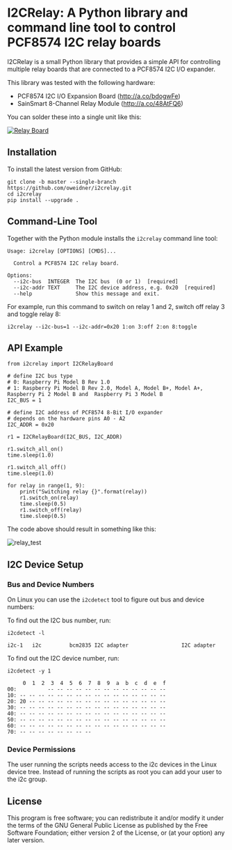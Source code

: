 # I2CRelay: A Python library and command line tool to control PCF8574 I2C relay boards

I2CRelay is a small Python library that provides a simple API for controlling
multiple relay boards that are connected to a PCF8574 I2C I/O expander.

This library was tested with the following hardware:

- PCF8574 I2C I/O Expansion Board (http://a.co/bdogwFe)
- SainSmart 8-Channel Relay Module (http://a.co/48AtFQ6)

You can solder these into a single unit like this:

[![Relay Board](https://raw.githubusercontent.com/oweidner/i2crelay/media/img/relay_small.jpeg)](https://raw.githubusercontent.com/oweidner/i2crelay/media/img/relay_fullsize.jpg)

## Installation

To install the latest version from GitHub:

    git clone -b master --single-branch https://github.com/oweidner/i2crelay.git
    cd i2crelay
    pip install --upgrade .

## Command-Line Tool

Together with the Python module installs the `i2crelay` command line tool:

    Usage: i2crelay [OPTIONS] [CMDS]...

      Control a PCF8574 I2C relay board.

    Options:
      --i2c-bus  INTEGER  The I2C bus  (0 or 1)  [required]
      --i2c-addr TEXT     The I2C device address, e.g. 0x20  [required]
      --help              Show this message and exit.
      
 For example, run this command to switch on relay 1 and 2, switch off relay 3 and toggle relay 8:

    i2crelay --i2c-bus=1 --i2c-addr=0x20 1:on 3:off 2:on 8:toggle

## API Example

    from i2crelay import I2CRelayBoard

    # define I2C bus type
    # 0: Raspberry Pi Model B Rev 1.0
    # 1: Raspberry Pi Model B Rev 2.0, Model A, Model B+, Model A+, Raspberry Pi 2 Model B and  Raspberry Pi 3 Model B
    I2C_BUS = 1

    # define I2C address of PCF8574 8-Bit I/O expander
    # depends on the hardware pins A0 - A2
    I2C_ADDR = 0x20

    r1 = I2CRelayBoard(I2C_BUS, I2C_ADDR)

    r1.switch_all_on()
    time.sleep(1.0)

    r1.switch_all_off()
    time.sleep(1.0)

    for relay in range(1, 9):
        print("Switching relay {}".format(relay))
        r1.switch_on(relay)
        time.sleep(0.5)
        r1.switch_off(relay)
        time.sleep(0.5)

The code above should result in something like this:

![relay_test](https://raw.githubusercontent.com/oweidner/i2crelay/media/vid/relay_test.gif)

## I2C Device Setup

### Bus and Device Numbers

On Linux you can use the `i2cdetect` tool to figure out bus and device numbers:

To find out the I2C bus number, run:

    i2cdetect -l
    
    i2c-1	i2c       	bcm2835 I2C adapter             	I2C adapter
    
To find out the I2C device number, run:

    i2cdetect -y 1
    
         0  1  2  3  4  5  6  7  8  9  a  b  c  d  e  f
    00:          -- -- -- -- -- -- -- -- -- -- -- -- --
    10: -- -- -- -- -- -- -- -- -- -- -- -- -- -- -- --
    20: 20 -- -- -- -- -- -- -- -- -- -- -- -- -- -- --
    30: -- -- -- -- -- -- -- -- -- -- -- -- -- -- -- --
    40: -- -- -- -- -- -- -- -- -- -- -- -- -- -- -- --
    50: -- -- -- -- -- -- -- -- -- -- -- -- -- -- -- --
    60: -- -- -- -- -- -- -- -- -- -- -- -- -- -- -- --
    70: -- -- -- -- -- -- -- --

### Device Permissions

The user running the scripts needs access to the i2c devices in the Linux
device tree. Instead of running the scripts as root you can add your user to the
i2c group.

## License

This program is free software; you can redistribute it and/or modify
it under the terms of the GNU General Public License as published by
the Free Software Foundation; either version 2 of the License, or
(at your option) any later version.
